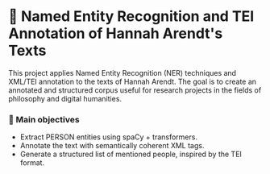 # 📘 Named Entity Recognition and TEI Annotation of Hannah Arendt's Texts
This project applies Named Entity Recognition (NER) techniques and XML/TEI annotation to the texts of Hannah Arendt. The goal is to create an annotated and structured corpus useful for research projects in the fields of philosophy and digital humanities.
### 📌 Main objectives
- Extract PERSON entities using spaCy + transformers.
- Annotate the text with semantically coherent XML tags.
- Generate a structured list of mentioned people, inspired by the TEI format.
